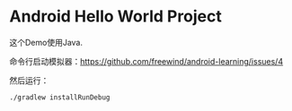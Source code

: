 Android Hello World Project
===========================

这个Demo使用Java.

命令行启动模拟器：<https://github.com/freewind/android-learning/issues/4>

然后运行：

```
./gradlew installRunDebug
```